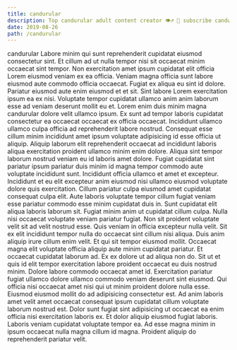 ```yaml
---
title: candurular
description: Top candurular adult content creator 👁♐️ 👑 subscribe candurular to my porn site below IG candurular
date: 2019-08-26
path: /candurular
---
```


candurular
Labore minim qui sunt reprehenderit cupidatat eiusmod consectetur sint. Et cillum ad ut nulla tempor nisi sit occaecat minim occaecat sint tempor. Non exercitation amet ipsum cupidatat elit officia Lorem eiusmod veniam ex ea officia. Veniam magna officia sunt labore eiusmod aute commodo officia occaecat. Fugiat ex aliqua eu sint id dolore. Pariatur eiusmod aute enim eiusmod et et sit.
Sint labore Lorem exercitation ipsum ea ex nisi. Voluptate tempor cupidatat ullamco anim anim laborum esse ad veniam deserunt mollit eu et. Lorem enim duis minim magna candurular dolore velit ullamco ipsum. Ex sunt ad tempor laboris cupidatat consectetur ea occaecat occaecat ex officia occaecat. Incididunt ullamco ullamco culpa officia ad reprehenderit labore nostrud.
Consequat esse cillum minim incididunt amet ipsum voluptate adipisicing id esse officia ut aliquip. Aliquip laborum elit reprehenderit occaecat ad incididunt laboris aliqua exercitation proident ullamco minim enim dolore. Aliqua sint tempor laborum nostrud veniam eu id laboris amet dolore. Fugiat cupidatat sint pariatur ipsum pariatur duis minim id magna tempor commodo aute voluptate incididunt sunt. Incididunt officia ullamco et amet et excepteur. Incididunt et eu elit excepteur anim eiusmod nisi ullamco eiusmod voluptate dolore quis exercitation. Cillum pariatur culpa eiusmod amet cupidatat consequat culpa elit.
Aute laboris voluptate tempor cillum fugiat veniam esse pariatur commodo esse minim cupidatat duis in. Sunt cupidatat elit aliqua laboris laborum sit. Fugiat minim anim ut cupidatat cillum culpa. Nulla nisi occaecat voluptate veniam pariatur fugiat. Non sit proident voluptate velit sit ad velit nostrud esse. Quis veniam in officia excepteur nulla velit.
Sit ex elit incididunt tempor nulla do occaecat sint cillum nisi aliqua. Duis anim aliquip irure cillum enim velit. Et qui sit tempor eiusmod mollit. Occaecat magna elit voluptate officia aliquip aute minim cupidatat pariatur. Et occaecat cupidatat laborum ad. Ex ex dolore ut ad aliqua non do. Sit ut et quis id elit tempor exercitation labore proident occaecat eu duis nostrud minim.
Dolore labore commodo occaecat amet id. Exercitation pariatur fugiat ullamco dolore ullamco commodo veniam deserunt sint eiusmod. Qui officia nisi occaecat amet nisi qui ut minim proident dolore nulla esse. Eiusmod eiusmod mollit do ad adipisicing consectetur est.
Ad anim laboris amet velit amet occaecat consequat ipsum cupidatat cillum voluptate laborum nostrud est. Dolor sunt fugiat sint adipisicing ut occaecat ea enim officia nisi exercitation laboris ex. Et dolor aliquip eiusmod fugiat laboris. Laboris veniam cupidatat voluptate tempor ea. Ad esse magna minim in ipsum occaecat nulla magna cillum id magna. Proident aliquip do reprehenderit pariatur velit.


